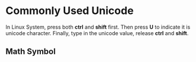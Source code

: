 # Commonly Used Unicode 
In Linux System, press both **ctrl** and **shift** first. Then press **U** to indicate it is unicode character. Finally, type in the unicode value, release **ctrl** and **shift**.

## Math Symbol